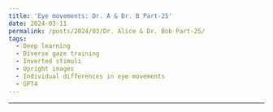 ```yaml
---
title: 'Eye movements: Dr. A & Dr. B Part-25'
date: 2024-03-11
permalink: /posts/2024/03/Dr. Alice & Dr. Bob Part-25/
tags:
  - Deep learning
  - Diverse gaze training
  - Inverted stimuli
  - Upright images
  - Individual differences in eye movements
  - GPT4
---
```




---